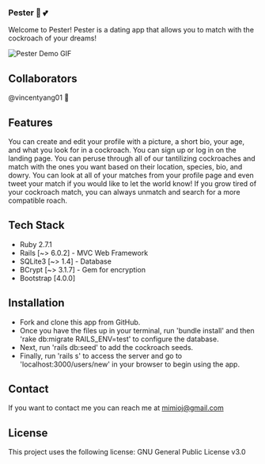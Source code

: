 ### Pester 🐜 💕

Welcome to Pester! Pester is a dating app that allows you to match with the cockroach of your dreams!

![Pester Demo GIF](Pester.gif)

## Collaborators
@vincentyang01 🐛

## Features
You can create and edit your profile with a picture, a short bio, your age, and what you look for in a cockroach. You can sign up or log in on the landing page. You can peruse through all of our tantilizing cockroaches and match with the ones you want based on their location, species, bio, and dowry. You can look at all of your matches from your profile page and even tweet your match if you would like to let the world know! If you grow tired of your cockroach match, you can always unmatch and search for a more compatible roach.

## Tech Stack
- Ruby 2.7.1
- Rails [~> 6.0.2] - MVC Web Framework
- SQLite3 [~> 1.4] - Database
- BCrypt [~> 3.1.7] - Gem for encryption
- Bootstrap [4.0.0]

## Installation
- Fork and clone this app from GitHub.
- Once you have the files up in your terminal, run 'bundle install' and then 'rake db:migrate RAILS_ENV=test' to configure the database.
- Next, run 'rails db:seed' to add the cockroach seeds.
- Finally, run 'rails s' to access the server and go to 'localhost:3000/users/new' in your browser to begin using the app.

## Contact
If you want to contact me you can reach me at mimioj@gmail.com

## License
This project uses the following license: GNU General Public License v3.0